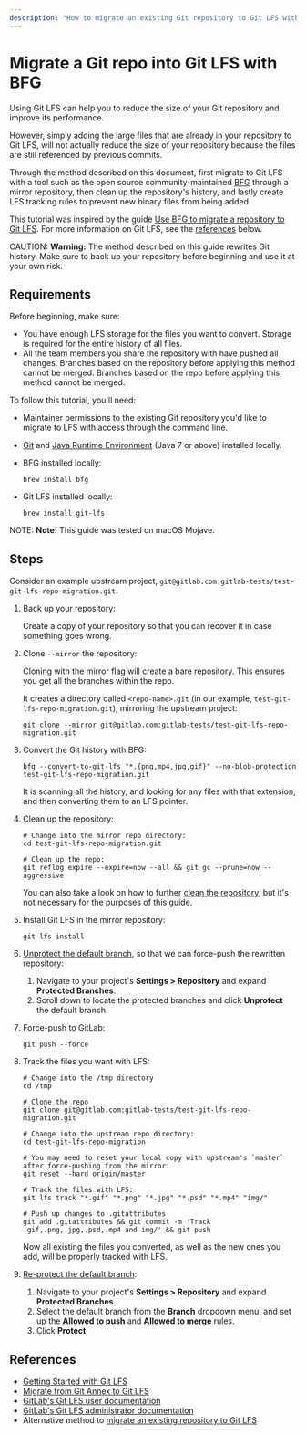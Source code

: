 ```yaml
---
description: "How to migrate an existing Git repository to Git LFS with BFG."
---
```


# Migrate a Git repo into Git LFS with BFG

Using Git LFS can help you to reduce the size of your Git
repository and improve its performance.

However, simply adding the
large files that are already in your repository to Git LFS,
will not actually reduce the size of your repository because
the files are still referenced by previous commits.

Through the method described on this document, first migrate
to Git LFS with a tool such as the open source community-maintained [BFG](https://rtyley.github.io/bfg-repo-cleaner/)
through a mirror repository, then clean up the repository's history,
and lastly create LFS tracking rules to prevent new binary files
from being added.

This tutorial was inspired by the guide
[Use BFG to migrate a repository to Git LFS](https://support.atlassian.com/bitbucket-cloud/docs/use-bfg-to-migrate-a-repo-to-git-lfs/).
For more information on Git LFS, see the [references](#references)
below.

CAUTION: **Warning:**
The method described on this guide rewrites Git history. Make
sure to back up your repository before beginning and use it at your
own risk.

## Requirements

Before beginning, make sure:

- You have enough LFS storage for the files you want to convert.
  Storage is required for the entire history of all files.
- All the team members you share the repository with have pushed all changes.
  Branches based on the repository before applying this method cannot be merged.
  Branches based on the repo before applying this method cannot be merged.

To follow this tutorial, you'll need:

- Maintainer permissions to the existing Git repository
  you'd like to migrate to LFS with access through the command line.
- [Git](https://git-scm.com/book/en/v2/Getting-Started-Installing-Git)
  and [Java Runtime Environment](https://www.java.com/en/download/manual.jsp)
  (Java 7 or above) installed locally.
- BFG installed locally:

   ```shell
   brew install bfg
   ```

- Git LFS installed locally:

   ```shell
   brew install git-lfs
   ```

NOTE: **Note:**
This guide was tested on macOS Mojave.

## Steps

Consider an example upstream project, `git@gitlab.com:gitlab-tests/test-git-lfs-repo-migration.git`.

1. Back up your repository:

   Create a copy of your repository so that you can
   recover it in case something goes wrong.

1. Clone `--mirror` the repository:

   Cloning with the mirror flag will create a bare repository.
   This ensures you get all the branches within the repo.

   It creates a directory called `<repo-name>.git`
   (in our example, `test-git-lfs-repo-migration.git`),
   mirroring the upstream project:

   ```shell
   git clone --mirror git@gitlab.com:gitlab-tests/test-git-lfs-repo-migration.git
   ```

1. Convert the Git history with BFG:

   ```shell
   bfg --convert-to-git-lfs "*.{png,mp4,jpg,gif}" --no-blob-protection test-git-lfs-repo-migration.git
   ```

   It is scanning all the history, and looking for any files with
   that extension, and then converting them to an LFS pointer.

1. Clean up the repository:

   ```shell
   # Change into the mirror repo directory:
   cd test-git-lfs-repo-migration.git

   # Clean up the repo:
   git reflog expire --expire=now --all && git gc --prune=now --aggressive
   ```

   You can also take a look on how to further [clean the repository](../../../user/project/repository/reducing_the_repo_size_using_git.md),
   but it's not necessary for the purposes of this guide.

1. Install Git LFS in the mirror repository:

   ```shell
   git lfs install
   ```

1. [Unprotect the default branch](../../../user/project/protected_branches.md),
   so that we can force-push the rewritten repository:

   1. Navigate to your project's **Settings > Repository** and
   expand **Protected Branches**.
   1. Scroll down to locate the protected branches and click
   **Unprotect** the default branch.

1. Force-push to GitLab:

   ```shell
   git push --force
   ```

1. Track the files you want with LFS:

   ```shell
   # Change into the /tmp directory
   cd /tmp

   # Clone the repo
   git clone git@gitlab.com:gitlab-tests/test-git-lfs-repo-migration.git

   # Change into the upstream repo directory:
   cd test-git-lfs-repo-migration

   # You may need to reset your local copy with upstream's `master` after force-pushing from the mirror:
   git reset --hard origin/master

   # Track the files with LFS:
   git lfs track "*.gif" "*.png" "*.jpg" "*.psd" "*.mp4" "img/"

   # Push up changes to .gitattributes
   git add .gitattributes && git commit -m 'Track .gif,.png,.jpg,.psd,.mp4 and img/' && git push
   ```

   Now all existing the files you converted, as well as the new
   ones you add, will be properly tracked with LFS.

1. [Re-protect the default branch](../../../user/project/protected_branches.md):

   1. Navigate to your project's **Settings > Repository** and
   expand **Protected Branches**.
   1. Select the default branch from the **Branch** dropdown menu,
   and set up the
   **Allowed to push** and **Allowed to merge** rules.
   1. Click **Protect**.

<!-- ## Troubleshooting

Include any troubleshooting steps that you can foresee. If you know beforehand what issues
one might have when setting this up, or when something is changed, or on upgrading, it's
important to describe those, too. Think of things that may go wrong and include them here.
This is important to minimize requests for support, and to avoid doc comments with
questions that you know someone might ask.

Each scenario can be a third-level heading, e.g. `### Getting error message X`.
If you have none to add when creating a doc, leave this section in place
but commented out to help encourage others to add to it in the future. -->

## References

- [Getting Started with Git LFS](https://about.gitlab.com/blog/2017/01/30/getting-started-with-git-lfs-tutorial/)
- [Migrate from Git Annex to Git LFS](migrate_from_git_annex_to_git_lfs.md)
- [GitLab's Git LFS user documentation](index.md)
- [GitLab's Git LFS administrator documentation](../../../administration/lfs/index.md)
- Alternative method to [migrate an existing repository to Git LFS](https://github.com/git-lfs/git-lfs/wiki/Tutorial#migrating-existing-repository-data-to-lfs)

<!--
Test project:
https://gitlab.com/gitlab-tests/test-git-lfs-repo-migration
-->
